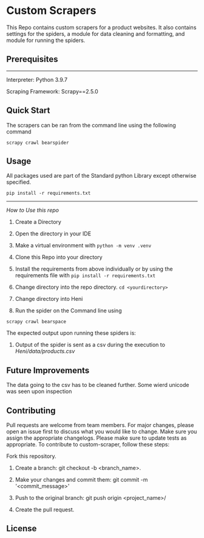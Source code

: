 # Custom Scrapers

This Repo contains custom scrapers for a product websites. It also
contains settings for the spiders, a module for data cleaning and formatting, and module 
for running the spiders.


## Prerequisites
***
Interpreter: Python 3.9.7

Scraping Framework: Scrapy==2.5.0


## Quick Start
The scrapers can be ran from the command line using the following command
```Comman Line/Bash
scrapy crawl bearspider
```

## Usage

All packages used are part of the Standard python Library except otherwise specified.

`pip install -r requirements.txt`
***
*How to Use this repo*
1. Create a Directory
2. Open the directory in your IDE
3. Make a virtual environment with `python -m venv .venv`
4. Clone this Repo into your directory 
5. Install the requirements from above individually or by using the requirements file with `pip install -r requirements.txt`
6. Change directory into the repo directory. `cd <yourdirectory>`
7. Change directory into Heni

8. Run the spider on the Command line using
```Comman Line
scrapy crawl bearspace
```

The expected output upon running these spiders is:
1. Output of the spider is sent as a csv during the execution to *Heni/data/products.csv*



## Future Improvements
The data going to the csv has to be cleaned further. Some wierd unicode was seen
upon inspection


## Contributing
Pull requests are welcome from team members. For major changes,
please open an issue first to discuss what you would like to change.
Make sure you assign the appropriate changelogs.
Please make sure to update tests as appropriate.
To contribute to custom-scraper, follow these steps:

Fork this repository.

1. Create a branch: git checkout -b <branch_name>.

2. Make your changes and commit them: git commit -m '<commit_message>'

3. Push to the original branch: git push origin <project_name>/<location>

4. Create the pull request.


## License

